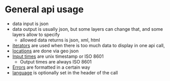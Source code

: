 # General api usage

* data input is json 
* data output is usually json, but some layers can change that, and some layers allow to specify
  * allowed data returns is json, xml, html 
* [iterators](iterators.md) are used when there is too much data to display in one api call, 
* [locations](locations.md) are done via geo json
* [Input times](times.md) are unix timestamp or ISO 8601
  * Output times are always ISO 8601
* [Errors](errors.md) are formatted in a certain way
* [language](language.md) is optionally set in the header of the call